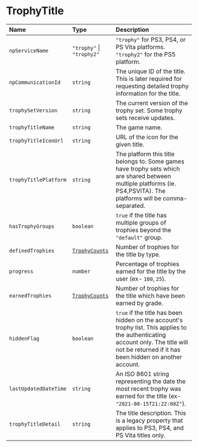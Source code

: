 # TrophyTitle

| Name                  | Type                                                  | Description                                                                                                                                                                                 |
| :-------------------- | :---------------------------------------------------- | :------------------------------------------------------------------------------------------------------------------------------------------------------------------------------------------ |
| `npServiceName`       | `"trophy"` \| `"trophy2"`                             | `"trophy"` for PS3, PS4, or PS Vita platforms. `"trophy2"` for the PS5 platform.                                                                                                            |
| `npCommunicationId`   | `string`                                              | The unique ID of the title. This is later required for requesting detailed trophy information for the title.                                                                                |
| `trophySetVersion`    | `string`                                              | The current version of the trophy set. Some trophy sets receive updates.                                                                                                                    |
| `trophyTitleName`     | `string`                                              | The game name.                                                                                                                                                                              |
| `trophyTitleIconUrl`  | `string`                                              | URL of the icon for the given title.                                                                                                                                                        |
| `trophyTitlePlatform` | `string`                                              | The platform this title belongs to. Some games have trophy sets which are shared between multiple platforms (ie. PS4,PSVITA). The platforms will be comma-separated.                        |
| `hasTrophyGroups`     | `boolean`                                             | `true` if the title has multiple groups of trophies beyond the `"default"` group.                                                                                                           |
| `definedTrophies`     | [`TrophyCounts`](/api-docs/data-models/trophy-counts) | Number of trophies for the title by type.                                                                                                                                                   |
| `progress`            | `number`                                              | Percentage of trophies earned for the title by the user (ex- `100`, `25`).                                                                                                                  |
| `earnedTrophies`      | [`TrophyCounts`](/api-docs/data-models/trophy-counts) | Number of trophies for the title which have been earned by grade.                                                                                                                           |
| `hiddenFlag`          | `boolean`                                             | `true` if the title has been hidden on the account's trophy list. This applies to the authenticating account only. The title will not be returned if it has been hidden on another account. |
| `lastUpdatedDateTime` | `string`                                              | An ISO 8601 string representing the date the most recent trophy was earned for the title (ex- `"2021-08-15T21:22:08Z"`).                                                                    |
| `trophyTitleDetail`   | `string`                                              | The title description. This is a legacy property that applies to PS3, PS4, and PS Vita titles only.                                                                                         |
